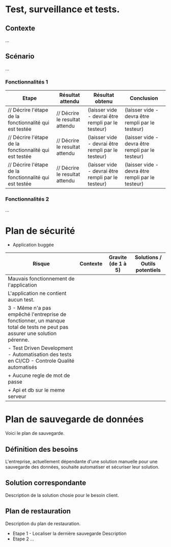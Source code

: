 # Test, surveillance et tests.

## Contexte

...

## Scénario
...
### Fonctionnalités 1

| Etape | Résultat attendu | Résultat obtenu | Conclusion |
| --------------- | --------------- | --------------- | --------------- |
| // Décrire l'étape de la fonctionnalité qui est testée | // Décrire le resultat attendu | (laisser vide - devrai être rempli par le testeur) | (laisser vide - devra être rempli par le testeur) |
| // Décrire l'étape de la fonctionnalité qui est testée | // Décrire le resultat attendu | (laisser vide - devrai être rempli par le testeur) | (laisser vide - devra être rempli par le testeur) |
| // Décrire l'étape de la fonctionnalité qui est testée | // Décrire le resultat attendu | (laisser vide - devrai être rempli par le testeur) | (laisser vide - devra être rempli par le testeur) |

### Fonctionnalités 2

...

# Plan de sécurité

- Application buggée

| Risque | Contexte | Gravite (de 1 à 5) | Solutions / Outils potentiels |
| --------------- | --------------- | --------------- | --------------- |
| Mauvais fonctionnement de l'application
| L'application ne contient aucun test.
| 3 - Même n'a pas empêché l'entreprise de fonctionner, un manque total de tests ne peut pas assurer une solution pérenne.
| - Test Driven Development - Automatisation des tests en CI/CD - Controle Qualité automatisés
| + Aucune regle de mot de passe | | | |
| + Api et db sur le meme serveur | | | |

# Plan de sauvegarde de données
Voici le plan de sauvegarde.

## Définition des besoins
L'entreprise, actuellement dépendante d'une solution manuelle pour une sauvegarde des données, souhaite automatiser et sécuriser leur solution.

## Solution correspondante
Description de la solution chosie pour le besoin client.

## Plan de restauration 
Description du plan de restauration.

- Etape 1 - Localiser la dernière sauvegarde
    Description
- Etape 2
...
